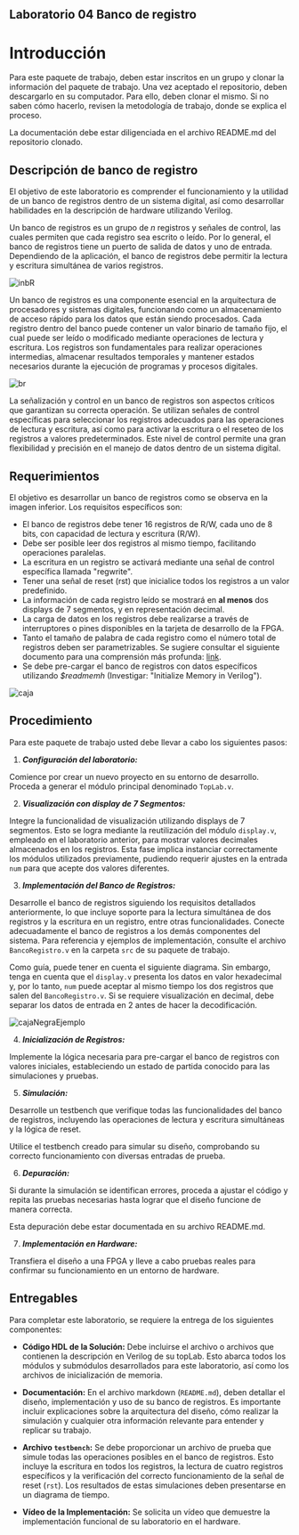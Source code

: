 ## Laboratorio 04 Banco de registro

# Introducción

Para este paquete de trabajo, deben estar inscritos en un grupo y clonar la información del paquete de trabajo. Una vez aceptado el repositorio, deben descargarlo en su computador. Para ello, deben clonar el mismo. Si no saben cómo hacerlo, revisen la metodología de trabajo, donde se explica el proceso.

La documentación debe estar diligenciada en el archivo README.md del repositorio clonado.


## Descripción de banco de registro 

El objetivo de este laboratorio es comprender el funcionamiento y la utilidad de un banco de registros dentro de un sistema digital, así como desarrollar habilidades en la descripción de hardware utilizando Verilog.

Un banco de registros es un grupo de _n_ registros y señales de control, las cuales permiten que cada registro sea escrito o leído. Por lo general, el banco de registros tiene un puerto de salida de datos y uno de entrada. Dependiendo de la aplicación, el banco de registros debe permitir la lectura y escritura simultánea de varios registros.

![inbR](https://github.com/unal-edigital1/2024-1/blob/master/labs/figs/br2.PNG)

Un banco de registros es una componente esencial en la arquitectura de procesadores y sistemas digitales, funcionando como un almacenamiento de acceso rápido para los datos que están siendo procesados. Cada registro dentro del banco puede contener un valor binario de tamaño fijo, el cual puede ser leído o modificado mediante operaciones de lectura y escritura. Los registros son fundamentales para realizar operaciones intermedias, almacenar resultados temporales y mantener estados necesarios durante la ejecución de programas y procesos digitales.

![br](https://github.com/unal-edigital1/2024-1/blob/master/labs/figs/br1.PNG)

La señalización y control en un banco de registros son aspectos críticos que garantizan su correcta operación. Se utilizan señales de control específicas para seleccionar los registros adecuados para las operaciones de lectura y escritura, así como para activar la escritura o el reseteo de los registros a valores predeterminados. Este nivel de control permite una gran flexibilidad y precisión en el manejo de datos dentro de un sistema digital.



## Requerimientos 


El objetivo es desarrollar un banco de registros como se observa en la imagen inferior. Los requisitos específicos son:

- El banco de registros debe tener 16 registros de R/W, cada uno de 8 bits, con capacidad de lectura y escritura (R/W).
- Debe ser posible leer dos registros al mismo tiempo, facilitando operaciones paralelas.
- La escritura en un registro se activará mediante una señal de control específica llamada "regwrite".
- Tener una señal de reset (rst) que inicialice todos los registros a un valor predefinido.
- La información de cada registro leído se mostrará en **al menos** dos displays de 7 segmentos, y en representación decimal.
- La carga de datos en los registros debe realizarse a través de interruptores o pines disponibles en la tarjeta de desarrollo de la FPGA.
- Tanto el tamaño de palabra de cada registro como el número total de registros deben ser parametrizables. Se sugiere consultar el siguiente documento para una comprensión más profunda: [link](https://ocw.mit.edu/courses/electrical-engineering-and-computer-science/6-884-complex-digital-systems-spring-2005/related-resources/parameter_models.pdf).
- Se debe pre-cargar el banco de registros con datos específicos utilizando _$readmemh_ (Investigar: "Initialize Memory in Verilog").


 ![caja](https://github.com/unal-edigital1/2024-1/blob/master/labs/figs/br3.PNG)

## Procedimiento

Para este paquete de trabajo usted debe llevar a cabo los siguientes pasos:

1. ***Configuración del laboratorio:***

Comience por crear un nuevo proyecto en su entorno de desarrollo. Proceda a generar el módulo principal denominado `TopLab.v`.


2. ***Visualización con display de 7 Segmentos:***

Integre la funcionalidad de visualización utilizando displays de 7 segmentos. Esto se logra mediante la reutilización del módulo `display.v`, empleado en el laboratorio anterior, para mostrar valores decimales almacenados en los registros. Esta fase implica instanciar correctamente los módulos utilizados previamente, pudiendo requerir ajustes en la entrada `num` para que acepte dos valores diferentes.


3. ***Implementación del Banco de Registros:***

Desarrolle el banco de registros siguiendo los requisitos detallados anteriormente, lo que incluye soporte para la lectura simultánea de dos registros y la escritura en un registro, entre otras funcionalidades. Conecte adecuadamente el banco de registros a los demás componentes del sistema. Para referencia y ejemplos de implementación, consulte el archivo `BancoRegistro.v` en la carpeta `src` de su paquete de trabajo.

Como guía, puede tener en cuenta el siguiente diagrama. Sin embargo, tenga en cuenta que el `display.v` presenta los datos en valor hexadecimal y, por lo tanto, `num` puede aceptar al mismo tiempo los dos registros que salen del `BancoRegistro.v`. Si se requiere visualización en decimal, debe separar los datos de entrada en 2 antes de hacer la decodificación. 

 ![cajaNegraEjemplo](https://github.com/unal-edigital1/2024-1/blob/master/labs/figs/br4.PNG)

4. ***Inicialización de Registros:***

Implemente la lógica necesaria para pre-cargar el banco de registros con valores iniciales, estableciendo un estado de partida conocido para las simulaciones y pruebas.

5. ***Simulación:***

Desarrolle un testbench que verifique todas las funcionalidades del banco de registros, incluyendo las operaciones de lectura y escritura simultáneas y la lógica de reset.

Utilice el testbench creado para simular su diseño, comprobando su correcto funcionamiento con diversas entradas de prueba.

6. ***Depuración:***

Si durante la simulación se identifican errores, proceda a ajustar el código y repita las pruebas necesarias hasta lograr que el diseño funcione de manera correcta.

Esta depuración debe estar documentada en su archivo README.md.

7. ***Implementación en Hardware:***

Transfiera el diseño a una FPGA y lleve a cabo pruebas reales para confirmar su funcionamiento en un entorno de hardware.

## Entregables

Para completar este laboratorio, se requiere la entrega de los siguientes componentes:

- **Código HDL de la Solución:** Debe incluirse el archivo o archivos que contienen la descripción en Verilog de su topLab. Esto abarca todos los módulos y submódulos desarrollados para este laboratorio, así como los archivos de inicialización de memoria.

- **Documentación:** En el archivo markdown (`README.md`), deben detallar el diseño, implementación y uso de su banco de registros. Es importante incluir explicaciones sobre la arquitectura del diseño, cómo realizar la simulación y cualquier otra información relevante para entender y replicar su trabajo.

- **Archivo `testbench`:** Se debe proporcionar un archivo de prueba que simule todas las operaciones posibles en el banco de registros. Esto incluye la escritura en todos los registros, la lectura de cuatro registros específicos y la verificación del correcto funcionamiento de la señal de reset (`rst`). Los resultados de estas simulaciones deben presentarse en un diagrama de tiempo.
 
- **Vídeo de la Implementación:** Se solicita un vídeo que demuestre la implementación funcional de su laboratorio en el hardware.
